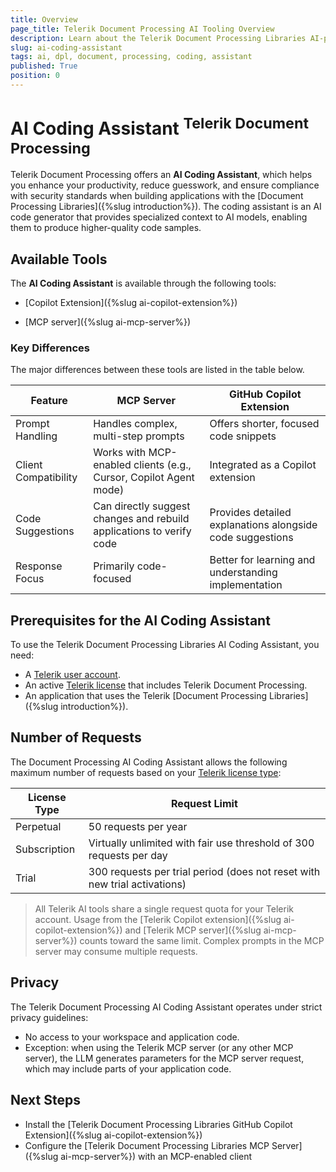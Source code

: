 ```yaml
---
title: Overview
page_title: Telerik Document Processing AI Tooling Overview
description: Learn about the Telerik Document Processing Libraries AI-powered developer tools that integrate with your IDE or code editor for greater productivity and enhanced developer experience.
slug: ai-coding-assistant
tags: ai, dpl, document, processing, coding, assistant
published: True
position: 0
---
```


# AI Coding Assistant <sup>Telerik Document Processing</sup>

Telerik Document Processing offers an **AI Coding Assistant**, which helps you enhance your productivity, reduce guesswork, and ensure compliance with security standards when building applications with the [Document Processing Libraries]({%slug introduction%}). The coding assistant is an AI code generator that provides specialized context to AI models, enabling them to produce higher-quality code samples.

## Available Tools

The **AI Coding Assistant** is available through the following tools:

* [Copilot Extension]({%slug ai-copilot-extension%})

* [MCP server]({%slug ai-mcp-server%})

### Key Differences

The major differences between these tools are listed in the table below.

| Feature| MCP Server| GitHub Copilot Extension|
|-----|----|----|
|Prompt Handling|Handles complex, multi-step prompts| Offers shorter, focused code snippets|
|Client Compatibility|Works with MCP-enabled clients (e.g., Cursor, Copilot Agent mode)|Integrated as a Copilot extension|
|Code Suggestions|Can directly suggest changes and rebuild applications to verify code|Provides detailed explanations alongside code suggestions|
|Response Focus|Primarily code-focused|Better for learning and understanding implementation|

## Prerequisites for the AI Coding Assistant

To use the Telerik Document Processing Libraries AI Coding Assistant, you need:

* A [Telerik user account](https://www.telerik.com/account/).
* An active [Telerik license](https://www.telerik.com/purchase.aspx?filter=web) that includes Telerik Document Processing.
* An application that uses the Telerik [Document Processing Libraries]({%slug introduction%}).

## Number of Requests

The Document Processing AI Coding Assistant allows the following maximum number of requests based on your [Telerik license type](https://www.telerik.com/purchase.aspx?filter=web):

| License Type | Request Limit |
|--------------|---------------|
| Perpetual | 50 requests per year |
| Subscription | Virtually unlimited with fair use threshold of 300 requests per day |
| Trial | 300 requests per trial period (does not reset with new trial activations) |

> All Telerik AI tools share a single request quota for your Telerik account. Usage from the [Telerik Copilot extension]({%slug ai-copilot-extension%}) and [Telerik MCP server]({%slug ai-mcp-server%}) counts toward the same limit. Complex prompts in the MCP server may consume multiple requests.

## Privacy

The Telerik Document Processing AI Coding Assistant operates under strict privacy guidelines:

* No access to your workspace and application code.
* Exception: when using the Telerik MCP server (or any other MCP server), the LLM generates parameters for the MCP server request, which may include parts of your application code.
 
## Next Steps

* Install the [Telerik Document Processing Libraries GitHub Copilot Extension]({%slug ai-copilot-extension%})
* Configure the [Telerik Document Processing Libraries MCP Server]({%slug ai-mcp-server%}) with an MCP-enabled client
